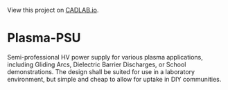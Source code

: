 View this project on [CADLAB.io](https://cadlab.io/project/22638). 

# Plasma-PSU
Semi-professional HV power supply for various plasma applications, including Gliding Arcs, Dielectric Barrier Discharges, or School demonstrations. The design shall be suited for use in a laboratory environment, but simple and cheap to allow for uptake in DIY communities.
